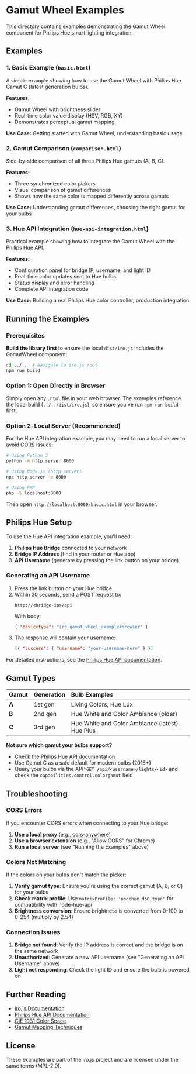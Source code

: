 # Gamut Wheel Examples

This directory contains examples demonstrating the Gamut Wheel component for Philips Hue smart lighting integration.

## Examples

### 1. Basic Example (`basic.html`)

A simple example showing how to use the Gamut Wheel with Philips Hue Gamut C (latest generation bulbs).

**Features:**

- Gamut Wheel with brightness slider
- Real-time color value display (HSV, RGB, XY)
- Demonstrates perceptual gamut mapping

**Use Case:** Getting started with Gamut Wheel, understanding basic usage

### 2. Gamut Comparison (`comparison.html`)

Side-by-side comparison of all three Philips Hue gamuts (A, B, C).

**Features:**

- Three synchronized color pickers
- Visual comparison of gamut differences
- Shows how the same color is mapped differently across gamuts

**Use Case:** Understanding gamut differences, choosing the right gamut for your bulbs

### 3. Hue API Integration (`hue-api-integration.html`)

Practical example showing how to integrate the Gamut Wheel with the Philips Hue API.

**Features:**

- Configuration panel for bridge IP, username, and light ID
- Real-time color updates sent to Hue bulbs
- Status display and error handling
- Complete API integration code

**Use Case:** Building a real Philips Hue color controller, production integration

## Running the Examples

### Prerequisites

**Build the library first** to ensure the local `dist/iro.js` includes the GamutWheel component:

```bash
cd ../..  # Navigate to iro.js root
npm run build
```

### Option 1: Open Directly in Browser

Simply open any `.html` file in your web browser. The examples reference the local build (`../../dist/iro.js`), so ensure you've run `npm run build` first.

### Option 2: Local Server (Recommended)

For the Hue API integration example, you may need to run a local server to avoid CORS issues:

```bash
# Using Python 3
python -m http.server 8000

# Using Node.js (http-server)
npx http-server -p 8000

# Using PHP
php -S localhost:8000
```

Then open `http://localhost:8000/basic.html` in your browser.

## Philips Hue Setup

To use the Hue API integration example, you'll need:

1. **Philips Hue Bridge** connected to your network
2. **Bridge IP Address** (find in your router or Hue app)
3. **API Username** (generate by pressing the link button on your bridge)

### Generating an API Username

1. Press the link button on your Hue bridge
2. Within 30 seconds, send a POST request to:
   ```
   http://<bridge-ip>/api
   ```
   With body:
   ```json
   { "devicetype": "iro_gamut_wheel_example#browser" }
   ```
3. The response will contain your username:
   ```json
   [{ "success": { "username": "your-username-here" } }]
   ```

For detailed instructions, see the [Philips Hue API documentation](https://developers.meethue.com/develop/get-started-2/).

## Gamut Types

| Gamut | Generation | Bulb Examples                                   |
| :---- | :--------- | :---------------------------------------------- |
| **A** | 1st gen    | Living Colors, Hue Lux                          |
| **B** | 2nd gen    | Hue White and Color Ambiance (older)            |
| **C** | 3rd gen    | Hue White and Color Ambiance (latest), Hue Plus |

**Not sure which gamut your bulbs support?**

- Check the [Philips Hue API documentation](https://developers.meethue.com/develop/application-design-guidance/color-conversion-formulas-rgb-to-xy-and-back/)
- Use Gamut C as a safe default for modern bulbs (2016+)
- Query your bulbs via the API: `GET /api/<username>/lights/<id>` and check the `capabilities.control.colorgamut` field

## Troubleshooting

### CORS Errors

If you encounter CORS errors when connecting to your Hue bridge:

1. **Use a local proxy** (e.g., [cors-anywhere](https://github.com/Rob--W/cors-anywhere))
2. **Use a browser extension** (e.g., "Allow CORS" for Chrome)
3. **Run a local server** (see "Running the Examples" above)

### Colors Not Matching

If the colors on your bulbs don't match the picker:

1. **Verify gamut type**: Ensure you're using the correct gamut (A, B, or C) for your bulbs
2. **Check matrix profile**: Use `matrixProfile: 'nodehue_d50_typo'` for compatibility with node-hue-api
3. **Brightness conversion**: Ensure brightness is converted from 0-100 to 0-254 (multiply by 2.54)

### Connection Issues

1. **Bridge not found**: Verify the IP address is correct and the bridge is on the same network
2. **Unauthorized**: Generate a new API username (see "Generating an API Username" above)
3. **Light not responding**: Check the light ID and ensure the bulb is powered on

## Further Reading

- [iro.js Documentation](https://iro.js.org)
- [Philips Hue API Documentation](https://developers.meethue.com)
- [CIE 1931 Color Space](https://en.wikipedia.org/wiki/CIE_1931_color_space)
- [Gamut Mapping Techniques](https://en.wikipedia.org/wiki/Gamut_mapping)

## License

These examples are part of the iro.js project and are licensed under the same terms (MPL-2.0).
